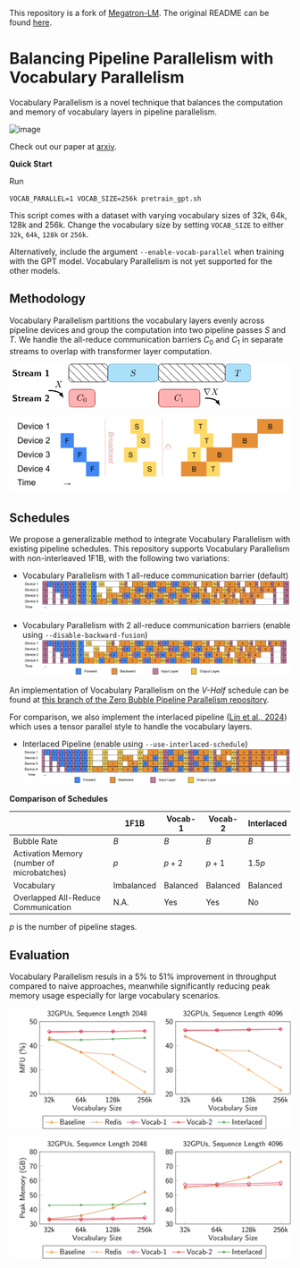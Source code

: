 This repository is a fork of [Megatron-LM](https://github.com/NVIDIA/Megatron-LM/). The original README can be found [here](https://github.com/sail-sg/zero-bubble-pipeline-parallelism/blob/main/Megatron.md).

# Balancing Pipeline Parallelism with Vocabulary Parallelism

Vocabulary Parallelism is a novel technique that balances the computation and memory of vocabulary layers in pipeline parallelism.

![image](https://github.com/user-attachments/assets/980991c1-e653-4f1d-ac96-4550fcb1b967)


Check out our paper at [arxiv](https://arxiv.org/abs/2411.05288).

**Quick Start**

Run
```shell
VOCAB_PARALLEL=1 VOCAB_SIZE=256k pretrain_gpt.sh
```

This script comes with a dataset with varying vocabulary sizes of 32k, 64k, 128k and 256k. Change the vocabulary size by setting `VOCAB_SIZE` to either `32k`, `64k`, `128k` or `256k`.

Alternatively, include the argument `--enable-vocab-parallel` when training with the GPT model. Vocabulary Parallelism is not yet supported for the other models.

## Methodology

Vocabulary Parallelism partitions the vocabulary layers evenly across pipeline devices and group the computation into two pipeline passes $S$ and $T$. We handle the all-reduce communication barriers $C_0$ and $C_1$ in separate streams to overlap with transformer layer computation.

![](images/st-passes-2.png)

![](images/st-passes-1.png)


## Schedules

We propose a generalizable method to integrate Vocabulary Parallelism with existing pipeline schedules. This repository supports Vocabulary Parallelism with non-interleaved 1F1B, with the following two variations:

- Vocabulary Parallelism with 1 all-reduce communication barrier (default)
  ![Vocabulary Parallelism with 1 all-reduce communication barrier](images/schedule-vocab-1.png)

- Vocabulary Parallelism with 2 all-reduce communication barriers (enable using `--disable-backward-fusion`)
  ![Vocabulary Parallelism with 2 all-reduce communication barriers](images/schedule-vocab-2.png)

An implementation of Vocabulary Parallelism on the *V-Half* schedule can be found at [this branch of the Zero Bubble Pipeline Parallelism repository](https://github.com/sail-sg/zero-bubble-pipeline-parallelism/tree/v-half-vocab).

For comparison, we also implement the interlaced pipeline ([Lin et al., 2024](https://www.usenix.org/conference/osdi24/presentation/lin-zhiqi)) which uses a tensor parallel style to handle the vocabulary layers.

- Interlaced Pipeline (enable using `--use-interlaced-schedule`)
  ![Vocabulary Parallelism with 2 all-reduce communication barriers](images/schedule-interlaced.png)


**Comparison of Schedules**

|   | 1F1B | Vocab-1 | Vocab-2 | Interlaced |
| - | ---- | ------- | ------- | ---------- |
| Bubble Rate | $B$ | $B$ | $B$ | $B$ |
| Activation Memory (number of microbatches) | $p$ | $p + 2$ | $p + 1$ | $1.5p$ |
| Vocabulary | Imbalanced | Balanced | Balanced | Balanced |
| Overlapped All-Reduce Communication | N.A. | Yes | Yes | No |

$p$ is the number of pipeline stages.

## Evaluation

Vocabulary Parallelism resuls in a 5% to 51% improvement in throughput compared to naive approaches, meanwhile significantly reducing peak memory usage especially for large vocabulary scenarios.

![](images/expt-pp32-flops.png)

![](images/expt-pp32-mem.png)

